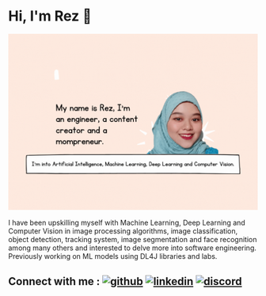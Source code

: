 # Hi, I'm Rez 👋

![](https://github.com/rezzyyhh/rezzyyhh/blob/main/headerreader.gif)


I have been upskilling myself with Machine Learning, Deep Learning and Computer Vision in image processing algorithms, image classification, object detection, tracking system, image segmentation and face recognition among many others and interested to delve more into software engineering. Previously working on ML models using DL4J libraries and labs.

## Connect with me : [<img src='https://cdn.jsdelivr.net/npm/simple-icons@3.0.1/icons/github.svg' alt='github' height='40'>](https://github.com/rezzyyhh)       [<img src='https://cdn.jsdelivr.net/npm/simple-icons@3.0.1/icons/linkedin.svg' alt='linkedin' height='40'>](https://www.linkedin.com/in/nurezatymohdnoor/)  [<img src='https://cdn.jsdelivr.net/npm/simple-icons@3.0.1/icons/discord.svg' alt='discord' height='40'>](https://www.discordapp.com/users/r.j45#2549)  
